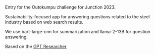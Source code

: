 Entry for the Outokumpu challenge for Junction 2023.

Sustainability-focused app for answering questions related to the steel industry based on web search results.

We use bart-large-cnn for summarization and llama-2-13B for question answering.

Based on the [GPT Researcher](https://github.com/assafelovic/gpt-researcher)